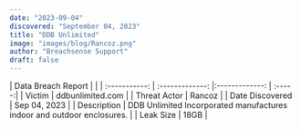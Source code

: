 ```yaml
---
date: "2023-09-04"
discovered: "September 04, 2023"
title: "DDB Unlimited"
image: "images/blog/Rancoz.png"
author: "Breachsense Support"
draft: false
---
```


| Data Breach Report           |              | 
| :-----------: | :-------------:     |:-------------:    | :-----:|
| Victim      | ddbunlimited.com      | 
| Threat Actor      | Rancoz      | 
| Date Discovered      | Sep 04, 2023      | 
| Description      | DDB Unlimited Incorporated manufactures indoor and outdoor enclosures.      | 
| Leak Size      | 18GB      | 

